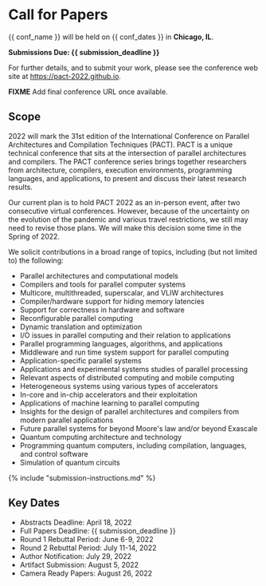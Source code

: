# Call for Papers

{{ conf_name }} will be held on {{ conf_dates }} in **Chicago, IL**.

**Submissions Due: {{ submission_deadline }}**

For further details, and to submit your work, please see the conference
web site at <https://pact-2022.github.io>.

**FIXME** Add final conference URL once available.

## Scope

2022 will mark the 31st edition of the International Conference on
Parallel Architectures and Compilation Techniques (PACT). PACT is a
unique technical conference that sits at the intersection of parallel
architectures and compilers. The PACT conference series brings together
researchers from architecture, compilers, execution environments,
programming languages, and applications, to present and discuss their
latest research results.

Our current plan is to hold PACT 2022 as an in-person event, after two
consecutive virtual conferences. However, because of the uncertainty on
the evolution of the pandemic and various travel restrictions, we still
may need to revise those plans. We will make this decision some time in
the Spring of 2022.

We solicit contributions in a broad range of topics, including (but not
limited to) the following:

-   Parallel architectures and computational models
-   Compilers and tools for parallel computer systems
-   Multicore, multithreaded, superscalar, and VLIW architectures
-   Compiler/hardware support for hiding memory latencies
-   Support for correctness in hardware and software
-   Reconfigurable parallel computing
-   Dynamic translation and optimization
-   I/O issues in parallel computing and their relation to applications
-   Parallel programming languages, algorithms, and applications
-   Middleware and run time system support for parallel computing
-   Application-specific parallel systems
-   Applications and experimental systems studies of parallel processing
-   Relevant aspects of distributed computing and mobile computing
-   Heterogeneous systems using various types of accelerators
-   In-core and in-chip accelerators and their exploitation
-   Applications of machine learning to parallel computing
-   Insights for the design of parallel architectures and compilers from
    modern parallel applications
-   Future parallel systems for beyond Moore's law and/or beyond
    Exascale
-   Quantum computing architecture and technology
-   Programming quantum computers, including compilation, languages, and
    control software
-   Simulation of quantum circuits

{% include "submission-instructions.md" %}

## Key Dates

-   Abstracts Deadline: April 18, 2022
-   Full Papers Deadline: {{ submission_deadline }}
-   Round 1 Rebuttal Period: June 6-9, 2022
-   Round 2 Rebuttal Period: July 11-14, 2022
-   Author Notification: July 29, 2022
-   Artifact Submission: August 5, 2022
-   Camera Ready Papers: August 26, 2022
